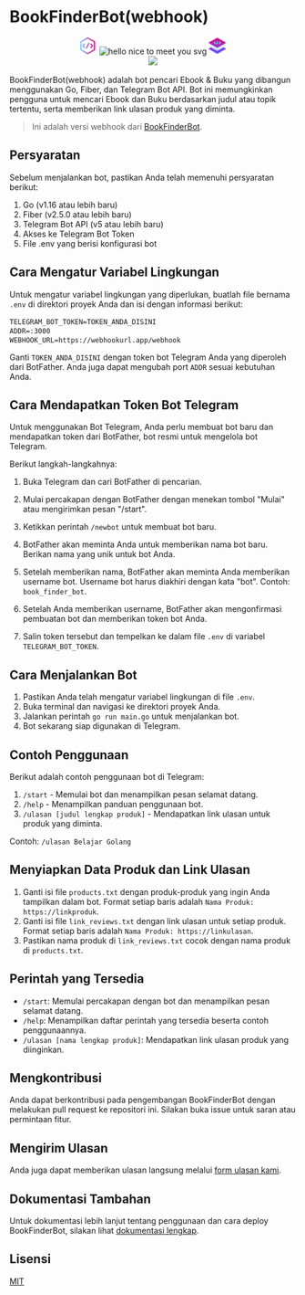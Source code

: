 # BookFinderBot(webhook)


<div align="center">
    <img loading="lazy" width="30px" src="https://github.com/montasim/montasim/blob/main/media/icons/code.png " alt="code png" />
    <img loading="lazy" src="https://readme-typing-svg.demolab.com?font=Poppins&weight=700&size=30&duration=1&pause=1&color=add8e6&center=true&vCenter=true&repeat=false&width=395&height=29&lines=BookFinderBot" alt="hello nice to meet you svg" />
    <img loading="lazy" width="30px" src="https://github.com/montasim/montasim/blob/main/media/icons/layers.png " alt="layers png" />
</div>

<div align="center">
  <img src="https://media.giphy.com/media/mAgG12Pk85e1mc31HJ/giphy.gif" width="100px"/>
</div>



BookFinderBot(webhook) adalah bot pencari Ebook & Buku yang dibangun menggunakan Go, Fiber, dan Telegram Bot API. Bot ini memungkinkan pengguna untuk mencari Ebook dan Buku berdasarkan judul atau topik tertentu, serta memberikan link ulasan produk yang diminta.

> Ini adalah versi webhook dari [BookFinderBot](https://github.com/1amkaizen/BookFinderBot).
## Persyaratan

Sebelum menjalankan bot, pastikan Anda telah memenuhi persyaratan berikut:

1. Go (v1.16 atau lebih baru)
2. Fiber (v2.5.0 atau lebih baru)
3. Telegram Bot API (v5 atau lebih baru)
4. Akses ke Telegram Bot Token
5. File .env yang berisi konfigurasi bot

## Cara Mengatur Variabel Lingkungan

Untuk mengatur variabel lingkungan yang diperlukan, buatlah file bernama `.env` di direktori proyek Anda dan isi dengan informasi berikut:

```
TELEGRAM_BOT_TOKEN=TOKEN_ANDA_DISINI
ADDR=:3000
WEBHOOK_URL=https://webhookurl.app/webhook
```

Ganti `TOKEN_ANDA_DISINI` dengan token bot Telegram Anda yang diperoleh dari BotFather. Anda juga dapat mengubah port `ADDR` sesuai kebutuhan Anda.

## Cara Mendapatkan Token Bot Telegram

Untuk menggunakan Bot Telegram, Anda perlu membuat bot baru dan mendapatkan token dari BotFather, bot resmi untuk mengelola bot Telegram.

Berikut langkah-langkahnya:

1. Buka Telegram dan cari BotFather di pencarian.

2. Mulai percakapan dengan BotFather dengan menekan tombol "Mulai" atau mengirimkan pesan "/start".

3. Ketikkan perintah `/newbot` untuk membuat bot baru.

4. BotFather akan meminta Anda untuk memberikan nama bot baru. Berikan nama yang unik untuk bot Anda.

5. Setelah memberikan nama, BotFather akan meminta Anda memberikan username bot. Username bot harus diakhiri dengan kata "bot". Contoh: `book_finder_bot`.

6. Setelah Anda memberikan username, BotFather akan mengonfirmasi pembuatan bot dan memberikan token bot Anda.

7. Salin token tersebut dan tempelkan ke dalam file `.env` di variabel `TELEGRAM_BOT_TOKEN`.


## Cara Menjalankan Bot

1. Pastikan Anda telah mengatur variabel lingkungan di file `.env`.
2. Buka terminal dan navigasi ke direktori proyek Anda.
3. Jalankan perintah `go run main.go` untuk menjalankan bot.
4. Bot sekarang siap digunakan di Telegram.

## Contoh Penggunaan

Berikut adalah contoh penggunaan bot di Telegram:

1. `/start` - Memulai bot dan menampilkan pesan selamat datang.
2. `/help` - Menampilkan panduan penggunaan bot.
3. `/ulasan [judul lengkap produk]` - Mendapatkan link ulasan untuk produk yang diminta.

Contoh: `/ulasan Belajar Golang`

## Menyiapkan Data Produk dan Link Ulasan

1. Ganti isi file `products.txt` dengan produk-produk yang ingin Anda tampilkan dalam bot. Format setiap baris adalah `Nama Produk: https://linkproduk`.
2. Ganti isi file `link_reviews.txt` dengan link ulasan untuk setiap produk. Format setiap baris adalah `Nama Produk: https://linkulasan`.
3. Pastikan nama produk di `link_reviews.txt` cocok dengan nama produk di `products.txt`.


## Perintah yang Tersedia

- `/start`: Memulai percakapan dengan bot dan menampilkan pesan selamat datang.
- `/help`: Menampilkan daftar perintah yang tersedia beserta contoh penggunaannya.
- `/ulasan [nama lengkap produk]`: Mendapatkan link ulasan produk yang diinginkan.

## Mengkontribusi

Anda dapat berkontribusi pada pengembangan BookFinderBot dengan melakukan pull request ke repositori ini. Silakan buka issue untuk saran atau permintaan fitur.

## Mengirim Ulasan

Anda juga dapat memberikan ulasan langsung melalui [form ulasan kami](https://aigoretech.rf.gd/kirim-ulasan).

## Dokumentasi Tambahan

Untuk dokumentasi lebih lanjut tentang penggunaan dan cara deploy BookFinderBot, silakan lihat [dokumentasi lengkap](https://github.com/1amkaizen/BookFinderBot-webhook/wiki).

## Lisensi

[MIT](LICENSE)

